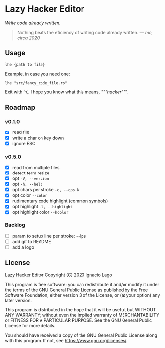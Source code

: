 # Lazy Hacker Editor

_Write code already written._

> Nothing beats the eficiency of writing code already written.
> _— me, circa 2020_

## Usage

```
lhe {path to file}
```

Example, in case you need one:

```
lhe "src/fancy_code_file.rs"
```

Exit with `^C`. I hope you know what this means, _"""hacker"""._

## Roadmap

### v0.1.0

- [x] read file
- [x] write a char on key down
- [x] ignore ESC

### v0.5.0

- [x] read from multiple files
- [x] detect term resize
- [x] opt `-V, --version`
- [x] opt `-h, --help`
- [x] opt chars per stroke `-c, --cps N`
- [x] opt color `--color`
- [x] rudimentary code highlight (common symbols)
- [x] opt highlight `-l, --highlight`
- [x] opt highlight color `--hcolor`

### Backlog

- [ ] param to setup line per stroke: --lps
- [ ] add gif to README
- [ ] add a logo

## License

Lazy Hacker Editor
Copyright (C) 2020 Ignacio Lago

This program is free software: you can redistribute it and/or modify
it under the terms of the GNU General Public License as published by
the Free Software Foundation, either version 3 of the License, or
(at your option) any later version.

This program is distributed in the hope that it will be useful,
but WITHOUT ANY WARRANTY; without even the implied warranty of
MERCHANTABILITY or FITNESS FOR A PARTICULAR PURPOSE. See the
GNU General Public License for more details.

You should have received a copy of the GNU General Public License
along with this program. If not, see <https://www.gnu.org/licenses/>.
